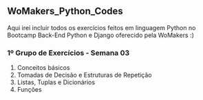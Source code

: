 ## WoMakers_Python_Codes

Aqui irei incluir todos os exercícios feitos em linguagem Python no Bootcamp Back-End Python e Django oferecido pela WoMakers :)

### 1º Grupo de Exercícios - Semana 03
1. Conceitos básicos
2. Tomadas de Decisão e Estruturas de Repetição
3. Listas, Tuplas e Dicionários
4. Funções
